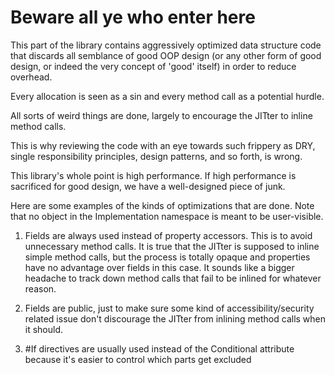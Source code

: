 ﻿# Beware all ye who enter here
This part of the library contains aggressively optimized data structure code that discards all semblance of good OOP design (or any other form of good design, or indeed the very concept of 'good' itself) in order to reduce overhead.
 
Every allocation is seen as a sin and every method call as a potential hurdle. 

All sorts of weird things are done, largely to encourage the JITter to inline method calls.

This is why reviewing the code with an eye towards such frippery as DRY, single responsibility principles, design patterns, and so forth, is wrong.

This library's whole point is high performance. If high performance is sacrificed for good design, we have a well-designed piece of junk.

Here are some examples of the kinds of optimizations that are done. Note that no object in the Implementation namespace is meant to be user-visible.

1. Fields are always used instead of property accessors. This is to avoid unnecessary method calls. It is true that the JITter is supposed to inline simple method calls, but the process is totally opaque and properties have no advantage over fields in this case. It sounds like a bigger headache to track down method calls that fail to be inlined for whatever reason.

2. Fields are public, just to make sure some kind of accessibility/security related issue don't discourage the JITter from inlining method calls when it should.

3. #If directives are usually used instead of the Conditional attribute because it's easier to control which parts get excluded
